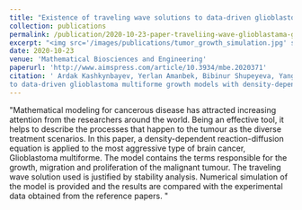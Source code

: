 ```yaml
---
title: "Existence of traveling wave solutions to data-driven glioblastoma multiforme growth models with density-dependent diffusion"
collection: publications
permalink: /publication/2020-10-23-paper-traveliing-wave-glioblastama-growth-density-dependent-diffusion
excerpt: "<img src='/images/publications/tumor_growth_simulation.jpg' style='float:left;width:119px;height:109px;'>"
date: 2020-10-23
venue: 'Mathematical Biosciences and Engineering'
paperurl: 'http://www.aimspress.com/article/10.3934/mbe.2020371'
citation: '	Ardak Kashkynbayev, Yerlan Amanbek, Bibinur Shupeyeva, Yang Kuang. Existence of traveling wave solutions 
to data-driven glioblastoma multiforme growth models with density-dependent diffusion. Mathematical Biosciences and Engineering, 2020, 17(6): 7234-7247. doi: 10.3934/mbe.2020371'
---
```


"Mathematical modeling for cancerous disease has attracted increasing attention from the researchers around the world. Being an effective tool, it helps to describe the processes that happen to 
the tumour as the diverse treatment scenarios. In this paper, a density-dependent reaction-diffusion equation is applied to the most aggressive type of brain cancer, Glioblastoma multiforme. 
The model contains the terms responsible for the growth, migration and proliferation of the malignant tumour. The traveling wave solution used is justified by stability analysis. 
Numerical simulation of the model is provided and the results are compared with the experimental data obtained from the reference papers. "

